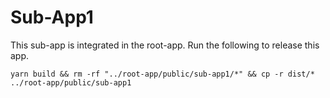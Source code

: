 # Sub-App1

This sub-app is integrated in the root-app.
Run the following to release this app.
```shell
yarn build && rm -rf "../root-app/public/sub-app1/*" && cp -r dist/* ../root-app/public/sub-app1
```
